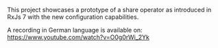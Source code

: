 This project showcases a prototype of a share operator as introduced in RxJs 7 with the new configuration capabilities.

A recording in German language is available on: https://www.youtube.com/watch?v=O0g0rWi_2Yk
